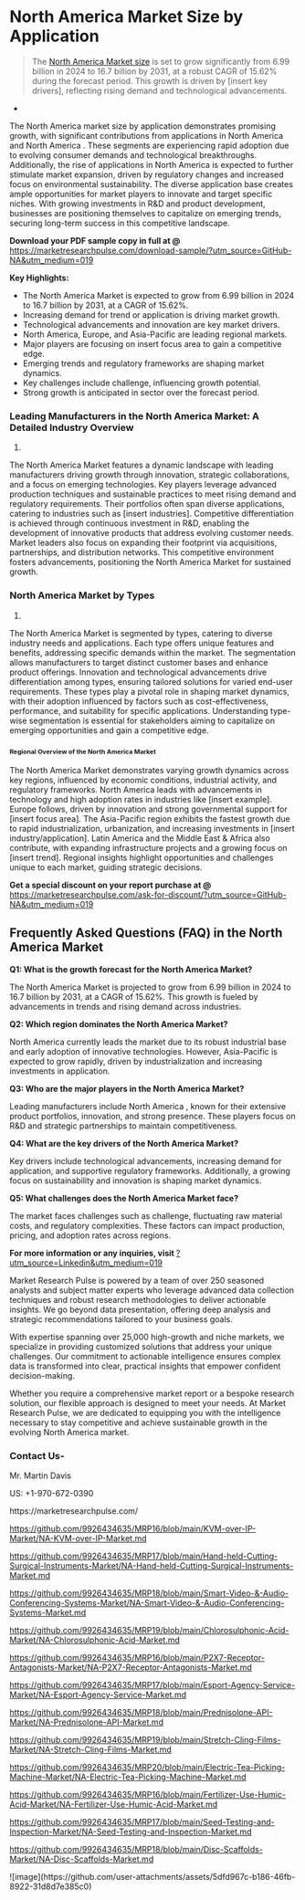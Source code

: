 <h1>North America  Market&nbsp;Size by Application</h1><blockquote><p>The <a href="https://marketresearchpulse.com/download-sample/?utm_source=GitHub-NA&amp;utm_medium=019">North America  Market size</a> is set to grow significantly from 6.99 billion in 2024 to 16.7 billion by 2031, at a robust CAGR of 15.62% during the forecast period. This growth is driven by [insert key drivers], reflecting rising demand and technological advancements.</p></blockquote><ul><li></li></ul><p>The North America  market size by application demonstrates promising growth, with significant contributions from applications in North America  and North America . These segments are experiencing rapid adoption due to evolving consumer demands and technological breakthroughs. Additionally, the rise of applications in North America  is expected to further stimulate market expansion, driven by regulatory changes and increased focus on environmental sustainability. The diverse application base creates ample opportunities for market players to innovate and target specific niches. With growing investments in R&D and product development, businesses are positioning themselves to capitalize on emerging trends, securing long-term success in this competitive landscape.</p><p><strong>Download your PDF sample copy in full at @ </strong><a href="https://marketresearchpulse.com/download-sample/?utm_source=GitHub-NA&amp;utm_medium=019">https://marketresearchpulse.com/download-sample/?utm_source=GitHub-NA&amp;utm_medium=019</a></p><p><strong>Key Highlights: </strong></p><ul><li>The North America  Market is expected to grow from 6.99 billion in 2024 to 16.7 billion by 2031, at a CAGR of 15.62%.</li><li>Increasing demand for trend or application is driving market growth.</li><li>Technological advancements and innovation are key market drivers.</li><li>North America, Europe, and Asia-Pacific are leading regional markets.</li><li>Major players are focusing on insert focus area to gain a competitive edge.</li><li>Emerging trends and regulatory frameworks are shaping market dynamics.</li><li>Key challenges include challenge, influencing growth potential.</li><li>Strong growth is anticipated in sector over the forecast period.</li></ul><h3>Leading Manufacturers in the North America  Market: A Detailed Industry Overview</h3><ol><li></li></ol><div class="flex max-w-full flex-col flex-grow"><div class="min-h-8 text-message flex w-full flex-col items-end gap-2 whitespace-normal break-words [.text-message+&amp;]:mt-5" dir="auto" data-message-author-role="assistant" data-message-id="fd8432e4-4910-450d-b182-61b7bfb0a01f" data-message-model-slug="gpt-4o"><div class="flex w-full flex-col gap-1 empty:hidden first:pt-[3px]"><div class="markdown prose w-full break-words dark:prose-invert light"><p>The North America  Market features a dynamic landscape with leading manufacturers driving growth through innovation, strategic collaborations, and a focus on emerging technologies. Key players leverage advanced production techniques and sustainable practices to meet rising demand and regulatory requirements. Their portfolios often span diverse applications, catering to industries such as [insert industries]. Competitive differentiation is achieved through continuous investment in R&amp;D, enabling the development of innovative products that address evolving customer needs. Market leaders also focus on expanding their footprint via acquisitions, partnerships, and distribution networks. This competitive environment fosters advancements, positioning the North America  Market for sustained growth.</p></div></div></div></div><h3>North America  Market by Types</h3><ol><li></li></ol><div class="flex max-w-full flex-col flex-grow"><div class="min-h-8 text-message flex w-full flex-col items-end gap-2 whitespace-normal break-words [.text-message+&amp;]:mt-5" dir="auto" data-message-author-role="assistant" data-message-id="084470be-0bb7-4664-bddf-5156b4f41249" data-message-model-slug="gpt-4o-mini"><div class="flex w-full flex-col gap-1 empty:hidden first:pt-[3px]"><div class="markdown prose w-full break-words dark:prose-invert light"><p>The North America  Market is segmented by types, catering to diverse industry needs and applications. Each type offers unique features and benefits, addressing specific demands within the market. The segmentation allows manufacturers to target distinct customer bases and enhance product offerings. Innovation and technological advancements drive differentiation among types, ensuring tailored solutions for varied end-user requirements. These types play a pivotal role in shaping market dynamics, with their adoption influenced by factors such as cost-effectiveness, performance, and suitability for specific applications. Understanding type-wise segmentation is essential for stakeholders aiming to capitalize on emerging opportunities and gain a competitive edge.</p></div></div></div></div><h3><span style="font-size: 11px;">Regional Overview of the North America  Market</span></h3><div class="flex max-w-full flex-col flex-grow"><div class="min-h-8 text-message flex w-full flex-col items-end gap-2 whitespace-normal break-words [.text-message+&amp;]:mt-5" dir="auto" data-message-author-role="assistant" data-message-id="e9038762-ce64-4e30-91c9-9bd413514231" data-message-model-slug="gpt-4o-mini"><div class="flex w-full flex-col gap-1 empty:hidden first:pt-[3px]"><div class="markdown prose w-full break-words dark:prose-invert light"><p>The North America  Market demonstrates varying growth dynamics across key regions, influenced by economic conditions, industrial activity, and regulatory frameworks. North America leads with advancements in technology and high adoption rates in industries like [insert example]. Europe follows, driven by innovation and strong governmental support for [insert focus area]. The Asia-Pacific region exhibits the fastest growth due to rapid industrialization, urbanization, and increasing investments in [insert industry/application]. Latin America and the Middle East &amp; Africa also contribute, with expanding infrastructure projects and a growing focus on [insert trend]. Regional insights highlight opportunities and challenges unique to each market, guiding strategic decisions.</p></div></div></div></div><p><strong>Get a special discount on your report purchase at @ </strong><a href="https://marketresearchpulse.com/ask-for-discount/?utm_source=GitHub-NA&amp;utm_medium=019">https://marketresearchpulse.com/ask-for-discount/?utm_source=GitHub-NA&amp;utm_medium=019</a></p><h2>Frequently Asked Questions (FAQ) in the North America  Market</h2><p><strong>Q1: What is the growth forecast for the North America  Market?</strong></p><p>The North America  Market is projected to grow from 6.99 billion in 2024 to 16.7 billion by 2031, at a CAGR of 15.62%. This growth is fueled by advancements in trends and rising demand across industries.</p><p><strong>Q2: Which region dominates the North America  Market?</strong></p><p>North America currently leads the market due to its robust industrial base and early adoption of innovative technologies. However, Asia-Pacific is expected to grow rapidly, driven by industrialization and increasing investments in application.</p><p><strong>Q3: Who are the major players in the North America  Market?</strong></p><p>Leading manufacturers include North America , known for their extensive product portfolios, innovation, and strong presence. These players focus on R&amp;D and strategic partnerships to maintain competitiveness.</p><p><strong>Q4: What are the key drivers of the North America  Market?</strong></p><p>Key drivers include technological advancements, increasing demand for application, and supportive regulatory frameworks. Additionally, a growing focus on sustainability and innovation is shaping market dynamics.</p><p><strong>Q5: What challenges does the North America  Market face?</strong></p><p>The market faces challenges such as challenge, fluctuating raw material costs, and regulatory complexities. These factors can impact production, pricing, and adoption rates across regions.</p><p><strong>For more information or any inquiries, visit&nbsp;</strong><a href="?utm_source=Linkedin&utm_medium=019">?utm_source=Linkedin&utm_medium=019</a></p><p>Market Research Pulse is powered by a team of over 250 seasoned analysts and subject matter experts who leverage advanced data collection techniques and robust research methodologies to deliver actionable insights. We go beyond data presentation, offering deep analysis and strategic recommendations tailored to your business goals.</p><p>With expertise spanning over 25,000 high-growth and niche markets, we specialize in providing customized solutions that address your unique challenges. Our commitment to actionable intelligence ensures complex data is transformed into clear, practical insights that empower confident decision-making.</p><p>Whether you require a comprehensive market report or a bespoke research solution, our flexible approach is designed to meet your needs. At Market Research Pulse, we are dedicated to equipping you with the intelligence necessary to stay competitive and achieve sustainable growth in the evolving North America  market.</p><h3><strong>Contact Us-</strong></h3><p>Mr. Martin Davis</p><p>US: +1-970-672-0390</p><p>https://marketresearchpulse.com/</p><p><a href="https://github.com/9926434635/MRP16/blob/main/KVM-over-IP-Market/NA-KVM-over-IP-Market.md">https://github.com/9926434635/MRP16/blob/main/KVM-over-IP-Market/NA-KVM-over-IP-Market.md</a></p><p><a href="https://github.com/9926434635/MRP17/blob/main/Hand-held-Cutting-Surgical-Instruments-Market/NA-Hand-held-Cutting-Surgical-Instruments-Market.md">https://github.com/9926434635/MRP17/blob/main/Hand-held-Cutting-Surgical-Instruments-Market/NA-Hand-held-Cutting-Surgical-Instruments-Market.md</a></p><p><a href="https://github.com/9926434635/MRP18/blob/main/Smart-Video-&-Audio-Conferencing-Systems-Market/NA-Smart-Video-&-Audio-Conferencing-Systems-Market.md">https://github.com/9926434635/MRP18/blob/main/Smart-Video-&-Audio-Conferencing-Systems-Market/NA-Smart-Video-&-Audio-Conferencing-Systems-Market.md</a></p><p><a href="https://github.com/9926434635/MRP19/blob/main/Chlorosulphonic-Acid-Market/NA-Chlorosulphonic-Acid-Market.md">https://github.com/9926434635/MRP19/blob/main/Chlorosulphonic-Acid-Market/NA-Chlorosulphonic-Acid-Market.md</a></p><p><a href="https://github.com/9926434635/MRP16/blob/main/P2X7-Receptor-Antagonists-Market/NA-P2X7-Receptor-Antagonists-Market.md">https://github.com/9926434635/MRP16/blob/main/P2X7-Receptor-Antagonists-Market/NA-P2X7-Receptor-Antagonists-Market.md</a></p><p><a href="https://github.com/9926434635/MRP17/blob/main/Esport-Agency-Service-Market/NA-Esport-Agency-Service-Market.md">https://github.com/9926434635/MRP17/blob/main/Esport-Agency-Service-Market/NA-Esport-Agency-Service-Market.md</a></p><p><a href="https://github.com/9926434635/MRP18/blob/main/Prednisolone-API-Market/NA-Prednisolone-API-Market.md">https://github.com/9926434635/MRP18/blob/main/Prednisolone-API-Market/NA-Prednisolone-API-Market.md</a></p><p><a href="https://github.com/9926434635/MRP19/blob/main/Stretch-Cling-Films-Market/NA-Stretch-Cling-Films-Market.md">https://github.com/9926434635/MRP19/blob/main/Stretch-Cling-Films-Market/NA-Stretch-Cling-Films-Market.md</a></p><p><a href="https://github.com/9926434635/MRP20/blob/main/Electric-Tea-Picking-Machine-Market/NA-Electric-Tea-Picking-Machine-Market.md">https://github.com/9926434635/MRP20/blob/main/Electric-Tea-Picking-Machine-Market/NA-Electric-Tea-Picking-Machine-Market.md</a></p><p><a href="https://github.com/9926434635/MRP16/blob/main/Fertilizer-Use-Humic-Acid-Market/NA-Fertilizer-Use-Humic-Acid-Market.md">https://github.com/9926434635/MRP16/blob/main/Fertilizer-Use-Humic-Acid-Market/NA-Fertilizer-Use-Humic-Acid-Market.md</a></p><p><a href="https://github.com/9926434635/MRP17/blob/main/Seed-Testing-and-Inspection-Market/NA-Seed-Testing-and-Inspection-Market.md">https://github.com/9926434635/MRP17/blob/main/Seed-Testing-and-Inspection-Market/NA-Seed-Testing-and-Inspection-Market.md</a></p><p><a href="https://github.com/9926434635/MRP18/blob/main/Disc-Scaffolds-Market/NA-Disc-Scaffolds-Market.md">https://github.com/9926434635/MRP18/blob/main/Disc-Scaffolds-Market/NA-Disc-Scaffolds-Market.md</a></p>
![image](https://github.com/user-attachments/assets/5dfd967c-b186-46fb-8922-31d8d7e385c0)
